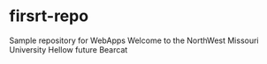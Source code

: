 # firsrt-repo
Sample repository for WebApps
Welcome to the NorthWest Missouri University
Hellow future Bearcat
